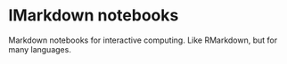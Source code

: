 # IMarkdown notebooks

Markdown notebooks for interactive computing. Like RMarkdown, but for many languages.